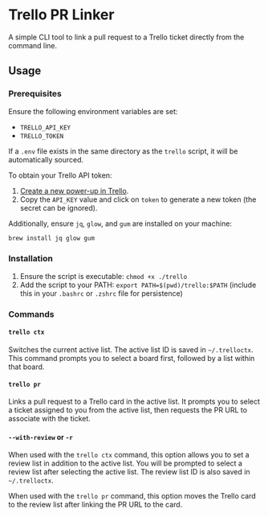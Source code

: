 # Trello PR Linker

A simple CLI tool to link a pull request to a Trello ticket directly from the command line.

## Usage

### Prerequisites

Ensure the following environment variables are set:

- `TRELLO_API_KEY`
- `TRELLO_TOKEN`

If a `.env` file exists in the same directory as the `trello` script, it will be automatically sourced.

To obtain your Trello API token:

1. [Create a new power-up in Trello](https://trello.com/power-ups/admin/new).
2. Copy the `API_KEY` value and click on `token` to generate a new token (the secret can be ignored).

Additionally, ensure `jq`, `glow`, and `gum` are installed on your machine:

```bash
brew install jq glow gum
```

### Installation

1. Ensure the script is executable: `chmod +x ./trello`
2. Add the script to your PATH: `export PATH=$(pwd)/trello:$PATH` (include this in your `.bashrc` or `.zshrc` file for persistence)

### Commands

#### `trello ctx`

Switches the current active list.
The active list ID is saved in `~/.trelloctx`. This command prompts you to select a board first, followed by a list within that board.

#### `trello pr`

Links a pull request to a Trello card in the active list.
It prompts you to select a ticket assigned to you from the active list, then requests the PR URL to associate with the ticket.

#### `--with-review` or `-r`

When used with the `trello ctx` command, this option allows you to set a review list in addition to the active list. You will be prompted to select a review list after selecting the active list. The review list ID is also saved in `~/.trelloctx`.

When used with the `trello pr` command, this option moves the Trello card to the review list after linking the PR URL to the card.
